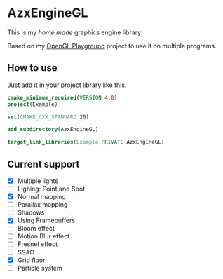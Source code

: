 # AzxEngineGL

This is my _home made_ graphics engine library.

Based on my [OpenGL Playground](https://github.com/Azrielx86/OpenGL_Playground_Base) project to use it on multiple
programs.

## How to use

Just add it in your project library like this.

```cmake
cmake_minimum_required(VERSION 4.0)
project(Example)

set(CMAKE_CXX_STANDARD 20)

add_subdirectory(AzxEngineGL)

target_link_libraries(Example PRIVATE AzxEngineGL)
```

## Current support

- [x] Multiple lights
- [ ] Lighing: Point and Spot
- [x] Normal mapping
- [ ] Parallax mapping
- [ ] Shadows
- [x] Using Framebuffers
- [ ] Bloom effect
- [ ] Motion Blur effect
- [ ] Fresnel effect
- [ ] SSAO
- [x] Grid floor
- [ ] Particle system
